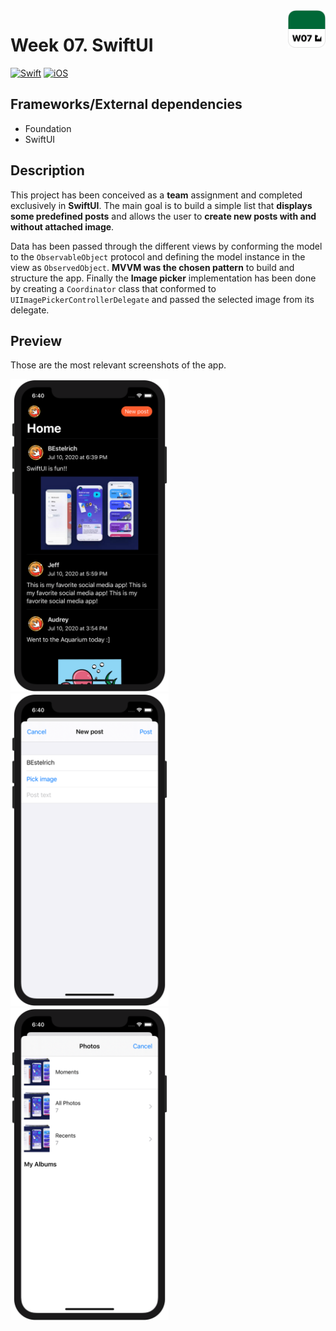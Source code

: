 <!-- Header -->
<img src="../Assets/W07_AppIcon.png" width="60" align="right"/>
<h1>Week 07. SwiftUI</h1>

[![Swift](https://img.shields.io/badge/Swift-5.0-orange.svg?longCache=true&style=flat&logo=swift)](https://www.swift.org)
[![iOS](https://img.shields.io/badge/iOS-13.5+-lightgrey.svg?longCache=true&?style=flat&logo=apple)](https://developer.apple.com/ios/)


<!-- Body -->
## Frameworks/External dependencies
- Foundation
- SwiftUI


## Description
This project has been conceived as a **team** assignment and completed exclusively in **SwiftUI**. The main goal is to build a simple list that **displays some predefined posts** and allows the user to **create new posts with and without attached image**.

Data has been passed through the different views by conforming the model to the `ObservableObject` protocol and defining the model instance in the view as `ObservedObject`. **MVVM was the chosen pattern** to build and structure the app. Finally the **Image picker** implementation has been done by creating a `Coordinator` class that conformed to `UIImagePickerControllerDelegate` and passed the selected image from its delegate.


## Preview
Those are the most relevant screenshots of the app.

<p align="left">
	<img src="../Assets/W07_Screenshot1.png" height="500"/>
	<img src="../Assets/W07_Screenshot2.png" height="500"/>
	<img src="../Assets/W07_Screenshot3.png" height="500"/>
</p>


<!-- Footer -->